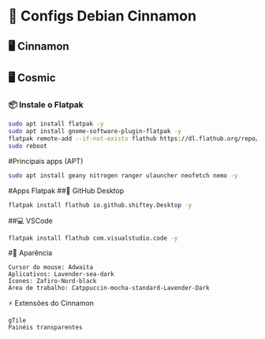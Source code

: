 # 🎯 Configs Debian Cinnamon

## 🖥️ Cinnamon
## 🖥️ Cosmic

### 📦 Instale o Flatpak

```bash
sudo apt install flatpak -y
sudo apt install gnome-software-plugin-flatpak -y
flatpak remote-add --if-not-exists flathub https://dl.flathub.org/repo/flathub.flatpakrepo -y
sudo reboot
```

#Principais apps (APT)
```bash
sudo apt install geany nitrogen ranger ulauncher neofetch nemo -y
```

#Apps Flatpak
 ##📁 GitHub Desktop
  ```bash
flatpak install flathub io.github.shiftey.Desktop -y
 ```
 ##💻 VSCode
  ```bash
flatpak install flathub com.visualstudio.code -y
```

#🎨 Aparência

    Cursor do mouse: Adwaita
    Aplicativos: Lavender-sea-dark
    Ícones: Zafiro-Nord-black
    Área de trabalho: Catppuccin-mocha-standard-Lavender-Dark

⚡ Extensões do Cinnamon

    gTile
    Painéis transparentes





